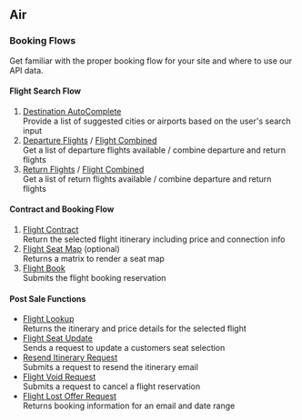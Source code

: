 ## Air

### Booking Flows

Get familiar with the proper booking flow for your site and where to use our API data.

#### Flight Search Flow

1. [Destination AutoComplete](https://admin-qaa.rezserver.com/developer/documentation#/paths/~1getAutoComplete/get)  
Provide a list of suggested cities or airports based on the user's search input
2. [Departure Flights](https://admin-qaa.rezserver.com/developer/documentation#/paths/~1getFlightDepartures/get) / [Flight Combined](#docs)  
Get a list of departure flights available / combine departure and return flights 
3. [Return Flights](https://admin-qaa.rezserver.com/developer/documentation#/paths/~1getFlightReturns/get) / [Flight Combined](#docs)  
Get a list of return flights available / combine departure and return flights

#### Contract and Booking Flow

1. [Flight Contract](https://admin-qaa.rezserver.com/developer/documentation#/paths/~1getFlightContract/get)  
Return the selected flight itinerary including price and connection info
2. [Flight Seat Map](https://admin-qaa.rezserver.com/developer/documentation#/paths/~1getFlightSeatMap/get) (optional)  
Returns a matrix to render a seat map 
3. [Flight Book](https://admin-qaa.rezserver.com/developer/documentation#/paths/~1getFlightBook/post)  
Submits the flight booking reservation

#### Post Sale Functions

- [Flight Lookup](https://admin-qaa.rezserver.com/developer/documentation#/paths/~1getFlightLookUp/post)  
Returns the itinerary and price details for the selected flight
- [Flight Seat Update](#docs)  
Sends a request to update a customers seat selection
- [Resend Itinerary Request](#docs)  
Submits a request to resend the itinerary email
- [Flight Void Request](https://admin-qaa.rezserver.com/developer/documentation#/paths/~1getFlightVoidRequest/get)  
Submits a request to cancel a flight reservation
- [Flight Lost Offer Request](#docs)  
Returns booking information for an email and date range

